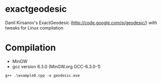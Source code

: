 exactgeodesic
=============

Danil Kirsanov's ExactGeodesic (http://code.google.com/p/geodesic/) with tweaks for Linux compilation

# Compilation

- MinGW
- gcc version 6.3.0 (MinGW.org GCC-6.3.0-1)


```shell
g++ .\example0.cpp -o geodesic.exe
```